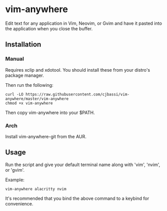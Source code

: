 # vim-anywhere

Edit text for any application in Vim, Neovim, or Gvim and have it pasted into the application when you close the buffer.

## Installation

### Manual

Requires xclip and xdotool. You should install these from your distro's package manager.

Then run the following:
```
curl -LO https://raw.githubusercontent.com/cjbassi/vim-anywhere/master/vim-anywhere
chmod +x vim-anywhere
```

Then copy vim-anywhere into your $PATH.

### Arch

Install vim-anywhere-git from the AUR.

## Usage

Run the script and give your default terminal name along with 'vim', 'nvim', or 'gvim'.

Example:
```
vim-anywhere alacritty nvim
```

It's recommended that you bind the above command to a keybind for convenience.
